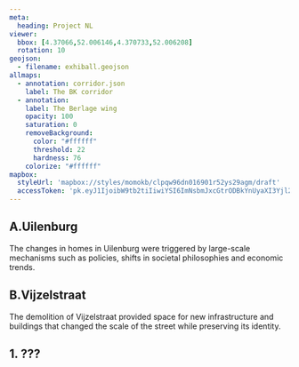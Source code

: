 ```yaml
---
meta:
  heading: Project NL
viewer:
  bbox: [4.37066,52.006146,4.370733,52.006208]
  rotation: 10
geojson:
  - filename: exhiball.geojson
allmaps:
  - annotation: corridor.json
    label: The BK corridor
  - annotation:
    label: The Berlage wing
    opacity: 100
    saturation: 0
    removeBackground:
      color: "#ffffff"
      threshold: 22
      hardness: 76
    colorize: "#ffffff"
mapbox:
  styleUrl: 'mapbox://styles/momokb/clpqw96dn016901r52ys29agm/draft'
  accessToken: 'pk.eyJ1IjoibW9tb2tiIiwiYSI6ImNsbmJxcGtrODBkYnUyaXI3Yjl2ODR1NTkifQ.OvugAnw_FwWro66sJ7Rl5A'
---
```

## A.Uilenburg

The changes in homes in Uilenburg were triggered by large-scale mechanisms such as policies, shifts in societal philosophies and economic trends.


## B.Vijzelstraat

The demolition of Vijzelstraat provided space for new infrastructure and buildings that changed the scale of the street while preserving its identity.

## 1. ???